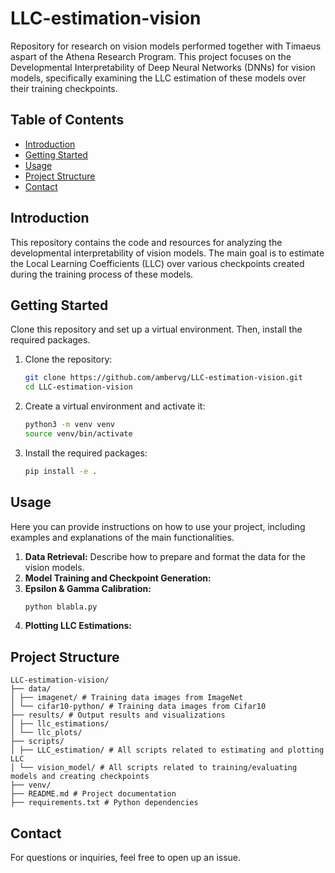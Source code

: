 # LLC-estimation-vision

Repository for research on vision models performed together with Timaeus aspart of the Athena Research Program. This project focuses on the Developmental Interpretability of Deep Neural Networks (DNNs) for vision models, specifically examining the LLC estimation of these models over their training checkpoints.

## Table of Contents

- [Introduction](#introduction)
- [Getting Started](#getting-started)
- [Usage](#usage)
- [Project Structure](#project-structure)
- [Contact](#contact)

## Introduction

This repository contains the code and resources for analyzing the developmental interpretability of vision models. The main goal is to estimate the Local Learning Coefficients (LLC) over various checkpoints created during the training process of these models.

## Getting Started

Clone this repository and set up a virtual environment. Then, install the required packages.

1. Clone the repository:
    ```bash
    git clone https://github.com/ambervg/LLC-estimation-vision.git
    cd LLC-estimation-vision
    ```

2. Create a virtual environment and activate it:
    ```bash
    python3 -m venv venv
    source venv/bin/activate
    ```

3. Install the required packages:
    ```bash
    pip install -e .
    ```

## Usage

Here you can provide instructions on how to use your project, including examples and explanations of the main functionalities.

1. **Data Retrieval:** Describe how to prepare and format the data for the vision models.
2. **Model Training and Checkpoint Generation:**
3. **Epsilon & Gamma Calibration:**
    ```bash
    python blabla.py 
    ```
4. **Plotting LLC Estimations:**

## Project Structure

```
LLC-estimation-vision/
├── data/
│ ├── imagenet/ # Training data images from ImageNet
│ └── cifar10-python/ # Training data images from Cifar10
├── results/ # Output results and visualizations
│ ├── llc_estimations/
│ └── llc_plots/
├── scripts/
│ ├── LLC_estimation/ # All scripts related to estimating and plotting LLC
│ └── vision_model/ # All scripts related to training/evaluating models and creating checkpoints 
├── venv/
├── README.md # Project documentation
├── requirements.txt # Python dependencies
```

## Contact

For questions or inquiries, feel free to open up an issue.